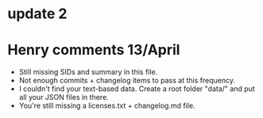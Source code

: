 # update 2

# Henry comments 13/April
- Still missing SIDs and summary in this file.
- Not enough commits + changelog items to pass at this frequency.
- I couldn't find your text-based data. Create a root folder "data/" and put all your JSON files in there.
- You're still missing a licenses.txt + changelog.md file.

